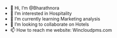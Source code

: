 - 👋 Hi, I’m @Bharathnora
- 👀 I’m interested in Hospitality
- 🌱 I’m currently learning Marketing analysis
- 💞️ I’m looking to collaborate on Hotels
- 📫 How to reach me website: Wincloudpms.com

<!---
Bharathnora/Bharathnora is a ✨ special ✨ repository because its `README.md` (this file) appears on your GitHub profile.
You can click the Preview link to take a look at your changes.
--->
